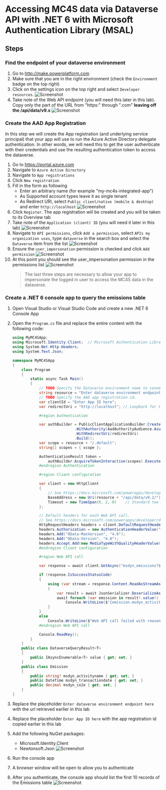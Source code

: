 # Accessing MC4S data via Dataverse API with .NET 6 with Microsoft Authentication Library (MSAL)

## Steps
### Find the endpoint of your dataverse environment
1. Go to http://make.powerplatform.com
1. Make sure that you are in the right environment (check the `Environment` badge on the top right)
1. Click on the settings icon on the top right and select `Developer resources`.
    ![Screenshot](/assets/PowerApps%20Dev%20Settings.png)
1. Take note of the Web API endpoint (you will need this later in this lab). Copy only the part of the URL from "https:" through ".com" **leaving off the /api/data/v9.x**
    ![Screenshot](/assets/PowerApps%20Dev%20Settings2.png)

### Create the AAD App Registration
In this step we will create the App registration (and underlying service principal) that your app will use to run the Azure Active Directory delegate authentication. In other words, we will need this to get the user authenticate with their credentials and use the resulting authentication token to access the dataverse.
1. Go to https://portal.azure.com
1. Navigate to `Azure Active Directory`
1. Navigate to `App registrations`
1. Click `New registration`
1. Fill in the form as following
    - Enter an arbitrary name (for example "my-mc4s-integrated-app")
    - As Supported account types leave it as single tenant
    - As Redirect URI, select `Public client/native (mobile & desktop)` and enter `http://localhost`
    ![Screenshot](/assets/AppRegistration-MSAL-1.png)
1. Click `Register`. The app registration will be created and you will be taken to its Overview tab
1. Take note of the `Application (client) ID` (you will need it later in this lab)
    ![Screenshot](/assets/AppRegistration-MSAL-2.png)
1. Navigate to `API permissions`, click `Add a permission`, select `APIs my organization uses`, type `dataverse` in the search box and select the `Dataverse` item from the list
    ![Screenshot](/assets/AppRegistration-MSAL-APIPermission1.png)
1. Ensure the `user_impersonation` permission is checked and click `Add permission`
    ![Screenshot](/assets/AppRegistration-MSAL-APIPermission2.png)
1. At this point you should see the user_impersonation permission in the permissions list
    ![Screenshot](/assets/AppRegistration-MSAL-APIPermission3.png)
    > The last three steps are necessary to allow your app to impersonate the logged in user to access the MC4S data in the dataverse.

### Create a .NET 6 console app to query the emissions table
1. Open Visual Studio or Visual Studio Code and create a new .NET 6 Console App
2. Open the `Program.cs` file and replace the entire content with the following code:

    ```C#
    using MyMC4SApp;
    using Microsoft.Identity.Client;  // Microsoft Authentication Library (MSAL)
    using System.Net.Http.Headers;
    using System.Text.Json;

    namespace MyMC4SApp
    {
        class Program
        {
            static async Task Main()
            {
                // TODO Specify the Dataverse environment name to connect with.
                string resource = "Enter dataverse environment endpoint here";
                // TODO Specify the AAD app registration id.
                var clientId = "Enter App ID here";
                var redirectUri = "http://localhost"; // Loopback for the interactive login.

                #region Authentication

                var authBuilder = PublicClientApplicationBuilder.Create(clientId)
                                .WithAuthority(AadAuthorityAudience.AzureAdMultipleOrgs)
                                .WithRedirectUri(redirectUri)
                                .Build();
                var scope = resource + "/.default";
                string[] scopes = { scope };

                AuthenticationResult token =
                    authBuilder.AcquireTokenInteractive(scopes).ExecuteAsync().Result;
                #endregion Authentication

                #region Client configuration

                var client = new HttpClient
                {
                    // See https://docs.microsoft.com/powerapps/developer/data-platform/webapi/compose-http-requests-handle-errors#web-api-url-and-versions
                    BaseAddress = new Uri(resource + "/api/data/v9.2/"),
                    Timeout = new TimeSpan(0, 2, 0)    // Standard two minute timeout on web service calls.
                };

                // Default headers for each Web API call.
                // See https://docs.microsoft.com/powerapps/developer/data-platform/webapi/compose-http-requests-handle-errors#http-headers
                HttpRequestHeaders headers = client.DefaultRequestHeaders;
                headers.Authorization = new AuthenticationHeaderValue("Bearer", token.AccessToken);
                headers.Add("OData-MaxVersion", "4.0");
                headers.Add("OData-Version", "4.0");
                headers.Accept.Add(new MediaTypeWithQualityHeaderValue("application/json"));
                #endregion Client configuration

                #region Web API call

                var response = await client.GetAsync("msdyn_emissions?$top=10");

                if (response.IsSuccessStatusCode)
                {
                    using (var stream = response.Content.ReadAsStreamAsync())
                    {
                        var result = await JsonSerializer.DeserializeAsync<DataverseQueryResult<Emission>>(await stream)!;
                        await foreach (var emission in result!.value!)
                            Console.WriteLine($"{emission.msdyn_activityname} activity on {emission.msdyn_transactiondate} emitted {emission.msdyn_co2e} CO2 Equivalent");
                    }
                }
                else
                    Console.WriteLine($"Web API call failed with reason {response.ReasonPhrase}");
                #endregion Web API call

                Console.ReadKey();
            }
        }
        public class DataverseQueryResult<T>
        {
            public IAsyncEnumerable<T> value { get; set; }
        }
        public class Emission
        {
            public string? msdyn_activityname { get; set; }
            public DateTime msdyn_transactiondate { get; set; }
            public decimal msdyn_co2e { get; set; }
        }
    }
    ```
1. Replace the placeholder `Enter dataverse environment endpoint here` with the url retrieved earlier in this lab
1. Replace the placeholder `Enter App ID here` with the app registration id copied earlier in this lab
1. Add the following NuGet packages:
    - Microsoft.Identity.Client
    - Newtonsoft.Json
    ![Screenshot](/assets/MSAL-Packages.png)
1. Run the console app
1. A browser window will be open to allow you to authenticate
1. After you authenticate, the console app should list the first 10 records of the Emissions table
    ![Screenshot](/assets/WebApi-NET6-result.png)